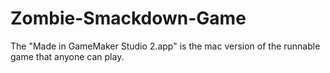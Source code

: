 # Zombie-Smackdown-Game

The "Made in GameMaker Studio 2.app" is the mac version of the runnable game that anyone can play.
